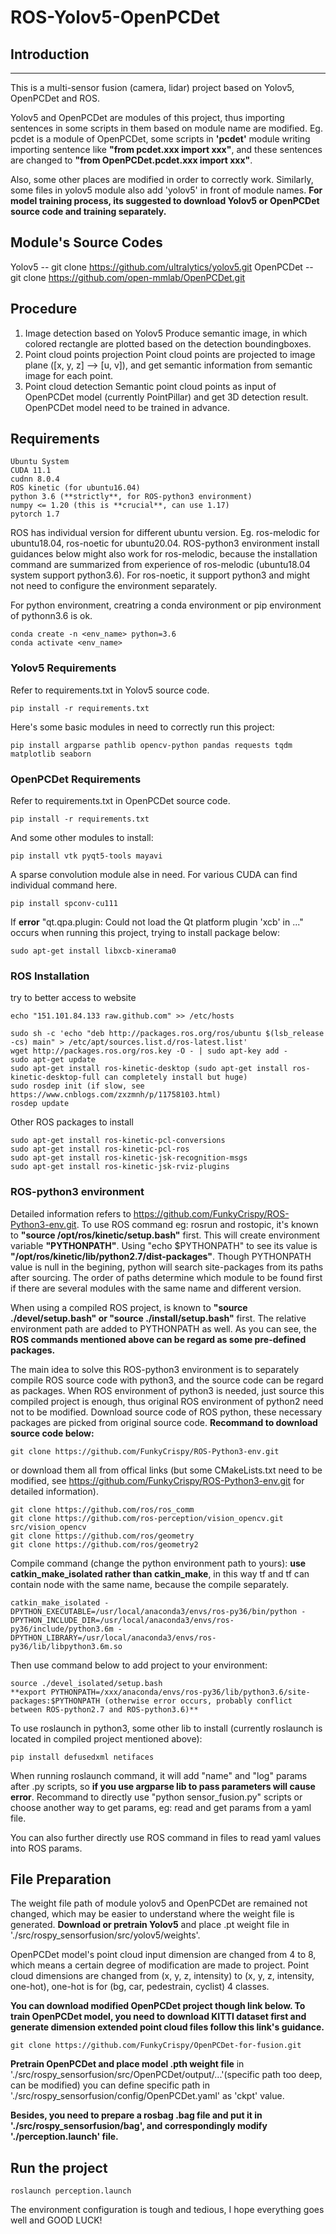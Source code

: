 
# ROS-Yolov5-OpenPCDet

## Introduction
---
This is a multi-sensor fusion (camera, lidar) project based on Yolov5, OpenPCDet and ROS.

Yolov5 and OpenPCDet are modules of this project, thus importing sentences in some scripts in them based on module name are modified. Eg. pcdet is a module of OpenPCDet, some scripts in **'pcdet'** module writing importing sentence like **"from pcdet.xxx import xxx"**, and these sentences are changed to **"from OpenPCDet.pcdet.xxx import xxx"**. 

Also, some other places are modified in order to correctly work. Similarly, some files in yolov5 module also add 'yolov5' in front of module names. 
**For model training process, its suggested to download Yolov5 or OpenPCDet source code and training separately.**


## Module's Source Codes

Yolov5 -- git clone https://github.com/ultralytics/yolov5.git
OpenPCDet -- git clone https://github.com/open-mmlab/OpenPCDet.git

## Procedure
1. Image detection based on Yolov5
   Produce semantic image, in which colored rectangle are plotted based on the detection boundingboxes.
2. Point cloud points projection
   Point cloud points are projected to image plane ([x, y, z] --> [u, v]), and get semantic information from semantic image for each point.
3. Point cloud detection
   Semantic point cloud points as input of OpenPCDet model (currently PointPillar) and get 3D detection result. OpenPCDet model need to be trained in advance.


## Requirements

```
Ubuntu System
CUDA 11.1
cudnn 8.0.4
ROS kinetic (for ubuntu16.04) 
python 3.6 (**strictly**, for ROS-python3 environment)
numpy <= 1.20 (this is **crucial**, can use 1.17)
pytorch 1.7
```
ROS has individual version for different ubuntu version. Eg. ros-melodic for ubuntu18.04, ros-noetic for ubuntu20.04.
ROS-python3 environment install guidances below might also work for ros-melodic, because the installation command are summarized from experience of ros-melodic (ubuntu18.04 system support python3.6). For ros-noetic, it support python3 and might not need to configure the environment separately.

For python environment, creatring a conda environment or pip environment of pythonn3.6 is ok.
```
conda create -n <env_name> python=3.6
conda activate <env_name>
```

### Yolov5 Requirements
Refer to requirements.txt in Yolov5 source code.
```
pip install -r requirements.txt
```
Here's some basic modules in need to correctly run this project:
```
pip install argparse pathlib opencv-python pandas requests tqdm matplotlib seaborn
```

### OpenPCDet Requirements
Refer to requirements.txt in OpenPCDet source code.
```
pip install -r requirements.txt
```
And some other modules to install:
```
pip install vtk pyqt5-tools mayavi
```
A sparse convolution module alse in need. For various CUDA can find individual command here.
```
pip install spconv-cu111
```
If **error** "qt.qpa.plugin: Could not load the Qt platform plugin 'xcb' in ..." occurs when running this project, trying to install package below:
```
sudo apt-get install libxcb-xinerama0
```

### ROS Installation
try to better access to website
```
echo "151.101.84.133 raw.github.com" >> /etc/hosts

```
```
sudo sh -c 'echo "deb http://packages.ros.org/ros/ubuntu $(lsb_release -cs) main" > /etc/apt/sources.list.d/ros-latest.list' 
wget http://packages.ros.org/ros.key -O - | sudo apt-key add - 
sudo apt-get update
sudo apt-get install ros-kinetic-desktop (sudo apt-get install ros-kinetic-desktop-full can completely install but huge)
sudo rosdep init (if slow, see https://www.cnblogs.com/zxzmnh/p/11758103.html)
rosdep update
```
Other ROS packages to install
```
sudo apt-get install ros-kinetic-pcl-conversions
sudo apt-get install ros-kinetic-pcl-ros
sudo apt-get install ros-kinetic-jsk-recognition-msgs
sudo apt-get install ros-kinetic-jsk-rviz-plugins
```

### ROS-python3 environment
Detailed information refers to https://github.com/FunkyCrispy/ROS-Python3-env.git.
To use ROS command eg: rosrun and rostopic, it's known to **"source /opt/ros/kinetic/setup.bash"** first. This will create environment variable **"PYTHONPATH"**. Using "echo $PYTHONPATH" to see its value is **"/opt/ros/kinetic/lib/python2.7/dist-packages"**. Though PYTHONPATH value is null in the begining, python will search site-packages from its paths after sourcing. The order of paths determine which module to be found first if there are several modules with the same name and different version.

When using a compiled ROS project, is known to **"source ./devel/setup.bash" or "source ./install/setup.bash"** first. The relative environment path are added to PYTHONPATH as well. As you can see, the **ROS commands mentioned above can be regard as some pre-defined packages.**

The main idea to solve this ROS-python3 environment is to separately compile ROS source code with python3, and the source code can be regard as packages. When ROS environment of python3 is needed, just source this compiled project is enough, thus original ROS environment of python2 need not to be modified.
Download source code of ROS python, these necessary packages are picked from original source code.
**Recommand to download source code below:**
```
git clone https://github.com/FunkyCrispy/ROS-Python3-env.git
```
or download them all from offical links (but some CMakeLists.txt need to be modified, see https://github.com/FunkyCrispy/ROS-Python3-env.git for detailed information). 
```
git clone https://github.com/ros/ros_comm
git clone https://github.com/ros-perception/vision_opencv.git src/vision_opencv
git clone https://github.com/ros/geometry
git clone https://github.com/ros/geometry2
```
Compile command (change the python environment path to yours):
**use catkin_make_isolated rather than catkin_make**, in this way tf and tf can contain node with the same name, because the compile separately.
```
catkin_make_isolated -DPYTHON_EXECUTABLE=/usr/local/anaconda3/envs/ros-py36/bin/python -DPYTHON_INCLUDE_DIR=/usr/local/anaconda3/envs/ros-py36/include/python3.6m -DPYTHON_LIBRARY=/usr/local/anaconda3/envs/ros-py36/lib/libpython3.6m.so
```
Then use command below to add project to your environment:
```
source ./devel_isolated/setup.bash
**export PYTHONPATH=/xxx/anaconda/envs/ros-py36/lib/python3.6/site-packages:$PYTHONPATH (otherwise error occurs, probably conflict between ROS-python2.7 and ROS-python3.6)**
```

To use roslaunch in python3, some other lib to install (currently roslaunch is located in compiled project mentioned above):
```
pip install defusedxml netifaces
```
When running roslaunch command, it will add "name" and "log" params after .py scripts, so **if you use argparse lib to pass parameters will cause error**. Recommand to directly use "python sensor_fusion.py" scripts or choose another way to get params, eg: read and get params from a yaml file. 

You can also further directly use ROS command in files to read yaml values into ROS params.

## File Preparation
The weight file path of module yolov5 and OpenPCDet are remained not changed, which may be easier to understand where the weight file is generated. 
**Download or pretrain Yolov5** and place .pt weight file in './src/rospy_sensorfusion/src/yolov5/weights'.

OpenPCDet model's point cloud input dimension are changed from 4 to 8, which means a certain degree of modification are made to project. Point cloud dimensions are changed from (x, y, z, intensity) to (x, y, z, intensity, one-hot), one-hot is for (bg, car, pedestrain, cyclist) 4 classes.

**You can download modified OpenPCDet project though link below. To train OpenPCDet model, you need to download KITTI dataset first and generate dimension extended point cloud files follow this link's guidance.**
```
git clone https://github.com/FunkyCrispy/OpenPCDet-for-fusion.git
```
**Pretrain OpenPCDet and place model .pth weight file** in './src/rospy_sensorfusion/src/OpenPCDet/output/...'(specific path too deep, can be modified) you can define specific path in './src/rospy_sensorfusion/config/OpenPCDet.yaml' as 'ckpt' value.

**Besides, you need to prepare a rosbag .bag file and put it in './src/rospy_sensorfusion/bag', and correspondingly modify './perception.launch' file.**

## Run the project
```
roslaunch perception.launch
```
The environment configuration is tough and tedious, I hope everything goes well and GOOD LUCK!